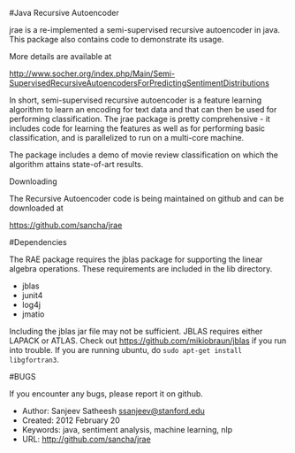#Java Recursive Autoencoder

jrae is a re-implemented a semi-supervised recursive autoencoder in java. This package also contains code to demonstrate its usage.  

More details are available at 

http://www.socher.org/index.php/Main/Semi-SupervisedRecursiveAutoencodersForPredictingSentimentDistributions

In short, semi-supervised recursive autoencoder is a feature learning algorithm to learn an encoding for text data and that can then be used for performing classification. The jrae package is pretty comprehensive - it includes code for learning the features as well as for performing basic classification, and is parallelized to run on a multi-core machine.

The package includes a demo of movie review classification on which the algorithm attains state-of-art results.

Downloading

The Recursive Autoencoder code is being maintained on github and can be 
downloaded at

  https://github.com/sancha/jrae 

#Dependencies

The RAE package requires the jblas package for supporting the linear algebra 
operations. These requirements are included in the lib directory.

* jblas 
* junit4
* log4j
* jmatio

Including the jblas jar file may not be sufficient. JBLAS requires either
LAPACK or ATLAS. Check out https://github.com/mikiobraun/jblas if you run 
into trouble. If you are running ubuntu, do `sudo apt-get install 
libgfortran3`.

#BUGS

If you encounter any bugs, please report it on github.

* Author: Sanjeev Satheesh <ssanjeev@stanford.edu>
* Created: 2012 February 20
* Keywords: java, sentiment analysis, machine learning, nlp 
* URL: <http://github.com/sancha/jrae>
